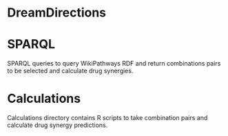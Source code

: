 # DreamDirections

# SPARQL
SPARQL queries to query WikiPathways RDF and return combinations pairs to be selected and calculate drug synergies.

# Calculations
Calculations directory contains R scripts to take combination pairs and calculate drug synergy predictions.
